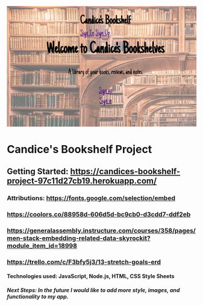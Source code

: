![Image of the homescreen of my app.](<images/Screenshot 2024-07-15 114130.png>)
# Candice's Bookshelf Project
## Getting Started: https://candices-bookshelf-project-97c11d27cb19.herokuapp.com/
### Attributions:   https://fonts.google.com/selection/embed
###                 https://coolors.co/88958d-606d5d-bc9cb0-d3cdd7-ddf2eb
###                 https://generalassembly.instructure.com/courses/358/pages/men-stack-embedding-related-data-skyrockit?module_item_id=18998
###                 https://trello.com/c/F3bfy5j3/13-stretch-goals-erd
#### Technologies used: JavaScript, Node.js, HTML, CSS Style Sheets
##### Next Steps: In the future I would like to add more style, images, and functionality to my app.